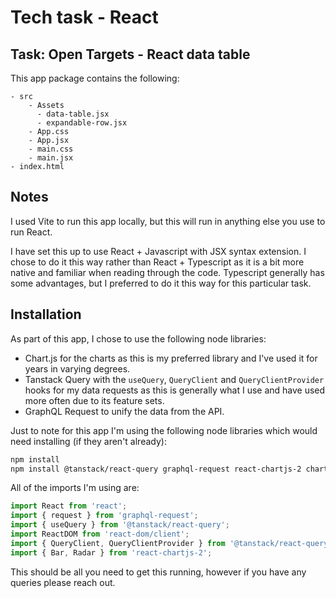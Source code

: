 # Tech task - React

Task: Open Targets - React data table
--------

This app package contains the following:
```
- src
    - Assets
      - data-table.jsx
      - expandable-row.jsx
    - App.css
    - App.jsx
    - main.css
    - main.jsx
- index.html
```
## Notes

I used Vite to run this app locally, but this will run in anything else you use to run React.

I have set this up to use React + Javascript with JSX syntax extension. I chose to do it this way rather than React + Typescript as it is a bit more native and familiar when reading through the code. Typescript generally has some advantages, but I preferred to do it this way for this particular task.

## Installation
As part of this app, I chose to use the following node libraries:  
- Chart.js for the charts as this is my preferred library and I've used it for years in varying degrees. 
- Tanstack Query with the `useQuery`, `QueryClient` and `QueryClientProvider` hooks for my data requests as this is generally what I use and have used more often due to its feature sets.
- GraphQL Request to unify the data from the API.

Just to note for this app I'm using the following node libraries which would need installing (if they aren't already):

```bash
npm install
npm install @tanstack/react-query graphql-request react-chartjs-2 chart.js
```

All of the imports I'm using are:

```javascript
import React from 'react';
import { request } from 'graphql-request';
import { useQuery } from '@tanstack/react-query';
import ReactDOM from 'react-dom/client';
import { QueryClient, QueryClientProvider } from '@tanstack/react-query';
import { Bar, Radar } from 'react-chartjs-2';
```

This should be all you need to get this running, however if you have any queries please reach out.

